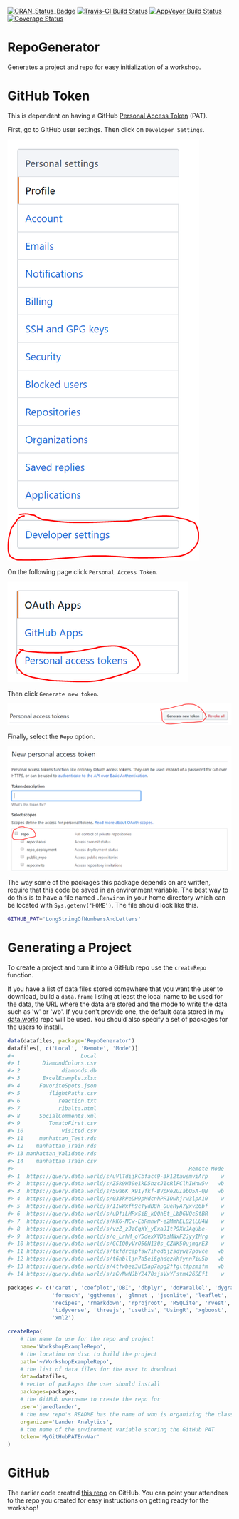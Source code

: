 <!-- README.md is generated from README.Rmd. Please edit that file -->
[![CRAN\_Status\_Badge](http://www.r-pkg.org/badges/version/RepoGenerator)](https://cran.r-project.org/package=RepoGenerator) [![Travis-CI Build Status](https://travis-ci.org/jaredlander/RepoGenerator.svg?branch=master)](https://travis-ci.org/jaredlander/RepoGenerator) [![AppVeyor Build Status](https://ci.appveyor.com/api/projects/status/github/jaredlander/RepoGenerator?branch=master&svg=true)](https://ci.appveyor.com/project/jaredlander/RepoGenerator) [![Coverage Status](https://img.shields.io/codecov/c/github/jaredlander/RepoGenerator/master.svg)](https://codecov.io/github/jaredlander/RepoGenerator?branch=master)

RepoGenerator
=============

Generates a project and repo for easy initialization of a workshop.

GitHub Token
============

This is dependent on having a GitHub [Personal Access Token](https://blog.github.com/2013-05-16-personal-api-tokens/) (PAT).

First, go to GitHub user settings. Then click on `Developer Settings`.

![](images/GitHub-Settings.png)

On the following page click `Personal Access Token`.

![](images/GitHub-Developer-Settings.png)

Then click `Generate new token`.

![](images/GitHub-Token-Generation.png)

Finally, select the `Repo` option.

![](images/PAT-Options.png)

The way some of the packages this package depends on are written, require that this code be saved in an environment variable. The best way to do this is to have a file named `.Renviron` in your home directory which can be located with `Sys.getenv('HOME')`. The file should look like this.

``` sh
GITHUB_PAT='LongStringOfNumbersAndLetters'
```

Generating a Project
====================

To create a project and turn it into a GitHub repo use the `createRepo` function.

If you have a list of data files stored somewhere that you want the user to download, build a `data.frame` listing at least the local name to be used for the data, the URL where the data are stored and the mode to write the data such as 'w' or 'wb'. If you don't provide one, the default data stored in my [data.world](https://data.world/landeranalytics/training) repo will be used. You should also specify a set of packages for the users to install.

``` r
data(datafiles, package='RepoGenerator')
datafiles[, c('Local', 'Remote', 'Mode')]
#>                     Local
#> 1       DiamondColors.csv
#> 2             diamonds.db
#> 3       ExcelExample.xlsx
#> 4      FavoriteSpots.json
#> 5         flightPaths.csv
#> 6            reaction.txt
#> 7            ribalta.html
#> 8      SocialComments.xml
#> 9         TomatoFirst.csv
#> 10            visited.csv
#> 11     manhattan_Test.rds
#> 12    manhattan_Train.rds
#> 13 manhattan_Validate.rds
#> 14    manhattan_Train.csv
#>                                                       Remote Mode
#> 1  https://query.data.world/s/uVlTdijkCbfac49-3k12tawsmviArp    w
#> 2  https://query.data.world/s/Z5k9W39e1kD5hzcJIcRlFClhIHnw5v   wb
#> 3  https://query.data.world/s/5wa6K_X91yfkf-BVpRe2UIabO5A-QB   wb
#> 4  https://query.data.world/s/033kPeDH9pMdcnhPRIOwhjrw3lpA10    w
#> 5  https://query.data.world/s/IIwWxfh9cTydB8h_OueRyA7yxvZ6bf    w
#> 6  https://query.data.world/s/uDfiLMRxSiB_kQQhEt_LbDGVOcStBR    w
#> 7  https://query.data.world/s/kK6-MCw-EbRmnwP-e2MmhEL82lLU4N    w
#> 8  https://query.data.world/s/vzZ_zJzCqXY_yExaJIt79XkJAqUbe-    w
#> 9  https://query.data.world/s/o_LrhM_oY5dexXVDbsMNxF2JyyIMrg    w
#> 10 https://query.data.world/s/GCIO0yVrO50N130s_CZNK50ujmqrE3    w
#> 11 https://query.data.world/s/tkfdrcapfsw7ihodbjzsdywz7povce   wb
#> 12 https://query.data.world/s/t6nblljn7a5ei6ghdqzkhfynn7iu5b   wb
#> 13 https://query.data.world/s/4tfwbez3ul5ap7apg2ffgltfpzmifm   wb
#> 14 https://query.data.world/s/zGvNwNJbY2470sjsVxYFstm426SEf1    w
```

``` r
packages <- c('caret', 'coefplot','DBI', 'dbplyr', 'doParallel', 'dygraphs', 
              'foreach', 'ggthemes', 'glmnet', 'jsonlite', 'leaflet', 'odbc', 
              'recipes', 'rmarkdown', 'rprojroot', 'RSQLite', 'rvest', 
              'tidyverse', 'threejs', 'usethis', 'UsingR', 'xgboost', 'XML', 
              'xml2')
```

``` r
createRepo(
    # the name to use for the repo and project
    name='WorkshopExampleRepo', 
    # the location on disc to build the project
    path='~/WorkshopExampleRepo',
    # the list of data files for the user to download
    data=datafiles,
    # vector of packages the user should install
    packages=packages,
    # the GitHub username to create the repo for
    user='jaredlander',
    # the new repo's README has the name of who is organizing the class
    organizer='Lander Analytics',
    # the name of the environment variable storing the GitHub PAT
    token='MyGitHubPATEnvVar'
)
```

GitHub
======

The earlier code created [this repo](https://github.com/jaredlander/WorkshopExampleRepo) on GitHub. You can point your attendees to the repo you created for easy instructions on getting ready for the workshop!
